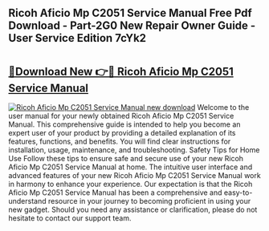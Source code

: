 ## Ricoh Aficio Mp C2051 Service Manual Free Pdf Download - Part-2G0 New Repair Owner Guide - User Service Edition 7cYk2

# <h2><a href="http://bc53113.oget.top/?id=Ricoh+Aficio+Mp+C2051+Service+Manual">🔗Download New 👉🔴 Ricoh Aficio Mp C2051 Service Manual</a></h2>

[![Ricoh Aficio Mp C2051 Service Manual new download](https://i.imgur.com/5g1atiW.png)](http://bc53113.oget.top/?id=Ricoh+Aficio+Mp+C2051+Service+Manual)
Welcome to the user manual for your newly obtained Ricoh Aficio Mp C2051 Service Manual. This comprehensive guide is intended to help you become an expert user of your product by providing a detailed explanation of its features, functions, and benefits. You will find clear instructions for installation, usage, maintenance, and troubleshooting. Safety Tips for Home Use Follow these tips to ensure safe and secure use of your new Ricoh Aficio Mp C2051 Service Manual at home. The intuitive user interface and advanced features of your new Ricoh Aficio Mp C2051 Service Manual work in harmony to enhance your experience. Our expectation is that the Ricoh Aficio Mp C2051 Service Manual has been a comprehensive and easy-to-understand resource in your journey to becoming proficient in using your new gadget. Should you need any assistance or clarification, please do not hesitate to contact our support team.
